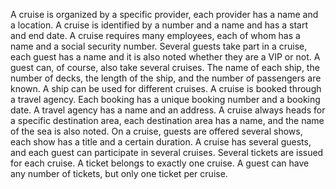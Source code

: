 A cruise is organized by a specific provider, each provider has a name and a location. A cruise is identified by a number and a name and has a start and end date. A cruise requires many employees, each of whom has a name and a social security number.
Several guests take part in a cruise, each guest has a name and it is also noted whether they are a VIP or not. A guest can, of course, also take several cruises. 
The name of each ship, the number of decks, the length of the ship, and the number of passengers are known. A ship can be used for different cruises.
A cruise is booked through a travel agency. Each booking has a unique booking number and a booking date. A travel agency has a name and an address.
A cruise always heads for a specific destination area, each destination area has a name, and the name of the sea is also noted. On a cruise, guests are offered several shows, each show has a title and a certain duration.
A cruise has several guests, and each guest can participate in several cruises. Several tickets are issued for each cruise. A ticket belongs to exactly one cruise. A guest can have any number of tickets, but only one ticket per cruise.

